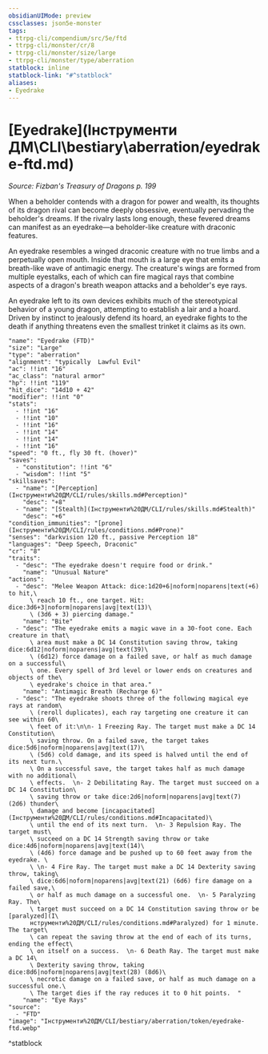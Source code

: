```yaml
---
obsidianUIMode: preview
cssclasses: json5e-monster
tags:
- ttrpg-cli/compendium/src/5e/ftd
- ttrpg-cli/monster/cr/8
- ttrpg-cli/monster/size/large
- ttrpg-cli/monster/type/aberration
statblock: inline
statblock-link: "#^statblock"
aliases:
- Eyedrake
---
```

# [Eyedrake](Інструменти ДМ\CLI\bestiary\aberration/eyedrake-ftd.md)
*Source: Fizban's Treasury of Dragons p. 199*  

When a beholder contends with a dragon for power and wealth, its thoughts of its dragon rival can become deeply obsessive, eventually pervading the beholder's dreams. If the rivalry lasts long enough, these fevered dreams can manifest as an eyedrake—a beholder-like creature with draconic features.

An eyedrake resembles a winged draconic creature with no true limbs and a perpetually open mouth. Inside that mouth is a large eye that emits a breath-like wave of antimagic energy. The creature's wings are formed from multiple eyestalks, each of which can fire magical rays that combine aspects of a dragon's breath weapon attacks and a beholder's eye rays.

An eyedrake left to its own devices exhibits much of the stereotypical behavior of a young dragon, attempting to establish a lair and a hoard. Driven by instinct to jealously defend its hoard, an eyedrake fights to the death if anything threatens even the smallest trinket it claims as its own.

```statblock
"name": "Eyedrake (FTD)"
"size": "Large"
"type": "aberration"
"alignment": "typically  Lawful Evil"
"ac": !!int "16"
"ac_class": "natural armor"
"hp": !!int "119"
"hit_dice": "14d10 + 42"
"modifier": !!int "0"
"stats":
  - !!int "16"
  - !!int "10"
  - !!int "16"
  - !!int "14"
  - !!int "14"
  - !!int "16"
"speed": "0 ft., fly 30 ft. (hover)"
"saves":
  - "constitution": !!int "6"
  - "wisdom": !!int "5"
"skillsaves":
  - "name": "[Perception](Інструменти%20ДМ/CLI/rules/skills.md#Perception)"
    "desc": "+8"
  - "name": "[Stealth](Інструменти%20ДМ/CLI/rules/skills.md#Stealth)"
    "desc": "+6"
"condition_immunities": "[prone](Інструменти%20ДМ/CLI/rules/conditions.md#Prone)"
"senses": "darkvision 120 ft., passive Perception 18"
"languages": "Deep Speech, Draconic"
"cr": "8"
"traits":
  - "desc": "The eyedrake doesn't require food or drink."
    "name": "Unusual Nature"
"actions":
  - "desc": "Melee Weapon Attack: dice:1d20+6|noform|noparens|text(+6) to hit,\
      \ reach 10 ft., one target. Hit: dice:3d6+3|noform|noparens|avg|text(13)\
      \ (3d6 + 3) piercing damage."
    "name": "Bite"
  - "desc": "The eyedrake emits a magic wave in a 30-foot cone. Each creature in that\
      \ area must make a DC 14 Constitution saving throw, taking dice:6d12|noform|noparens|avg|text(39)\
      \ (6d12) force damage on a failed save, or half as much damage on a successful\
      \ one. Every spell of 3rd level or lower ends on creatures and objects of the\
      \ eyedrake's choice in that area."
    "name": "Antimagic Breath (Recharge 6)"
  - "desc": "The eyedrake shoots three of the following magical eye rays at random\
      \ (reroll duplicates), each ray targeting one creature it can see within 60\
      \ feet of it:\n\n- 1 Freezing Ray. The target must make a DC 14 Constitution\
      \ saving throw. On a failed save, the target takes dice:5d6|noform|noparens|avg|text(17)\
      \ (5d6) cold damage, and its speed is halved until the end of its next turn.\
      \ On a successful save, the target takes half as much damage with no additional\
      \ effects.  \n- 2 Debilitating Ray. The target must succeed on a DC 14 Constitution\
      \ saving throw or take dice:2d6|noform|noparens|avg|text(7) (2d6) thunder\
      \ damage and become [incapacitated](Інструменти%20ДМ/CLI/rules/conditions.md#Incapacitated)\
      \ until the end of its next turn.  \n- 3 Repulsion Ray. The target must\
      \ succeed on a DC 14 Strength saving throw or take dice:4d6|noform|noparens|avg|text(14)\
      \ (4d6) force damage and be pushed up to 60 feet away from the eyedrake. \
      \ \n- 4 Fire Ray. The target must make a DC 14 Dexterity saving throw, taking\
      \ dice:6d6|noform|noparens|avg|text(21) (6d6) fire damage on a failed save,\
      \ or half as much damage on a successful one.  \n- 5 Paralyzing Ray. The\
      \ target must succeed on a DC 14 Constitution saving throw or be [paralyzed](І\
      нструменти%20ДМ/CLI/rules/conditions.md#Paralyzed) for 1 minute. The target\
      \ can repeat the saving throw at the end of each of its turns, ending the effect\
      \ on itself on a success.  \n- 6 Death Ray. The target must make a DC 14\
      \ Dexterity saving throw, taking dice:8d6|noform|noparens|avg|text(28) (8d6)\
      \ necrotic damage on a failed save, or half as much damage on a successful one.\
      \ The target dies if the ray reduces it to 0 hit points.  "
    "name": "Eye Rays"
"source":
  - "FTD"
"image": "Інструменти%20ДМ/CLI/bestiary/aberration/token/eyedrake-ftd.webp"
```
^statblock
